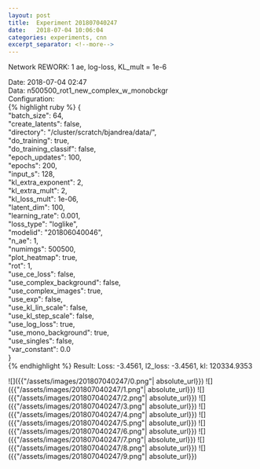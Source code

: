 ```yaml
---
layout: post
title:  Experiment 201807040247
date:   2018-07-04 10:06:04
categories: experiments, cnn
excerpt_separator: <!--more-->
---
```

Network REWORK: 1 ae, log-loss, KL_mult = 1e-6  

 <!--more-->
Date: 2018-07-04 02:47  
Data: n500500_rot1_new_complex_w_monobckgr  
Configuration:   
{% highlight ruby %}
{  
    "batch_size": 64,   
    "create_latents": false,   
    "directory": "/cluster/scratch/bjandrea/data/",   
    "do_training": true,   
    "do_training_classif": false,   
    "epoch_updates": 100,   
    "epochs": 200,   
    "input_s": 128,   
    "kl_extra_exponent": 2,   
    "kl_extra_mult": 2,   
    "kl_loss_mult": 1e-06,   
    "latent_dim": 100,   
    "learning_rate": 0.001,   
    "loss_type": "loglike",   
    "modelid": "201806040046",   
    "n_ae": 1,   
    "numimgs": 500500,   
    "plot_heatmap": true,   
    "rot": 1,   
    "use_ce_loss": false,   
    "use_complex_background": false,   
    "use_complex_images": true,   
    "use_exp": false,   
    "use_kl_lin_scale": false,   
    "use_kl_step_scale": false,   
    "use_log_loss": true,   
    "use_mono_background": true,   
    "use_singles": false,   
    "var_constant": 0.0  
}  
{% endhighlight %}
Result: Loss: -3.4561, l2_loss: -3.4561, kl: 120334.9353  

![]({{"/assets/images/201807040247/0.png"| absolute_url}})
![]({{"/assets/images/201807040247/1.png"| absolute_url}})
![]({{"/assets/images/201807040247/2.png"| absolute_url}})
![]({{"/assets/images/201807040247/3.png"| absolute_url}})
![]({{"/assets/images/201807040247/4.png"| absolute_url}})
![]({{"/assets/images/201807040247/5.png"| absolute_url}})
![]({{"/assets/images/201807040247/6.png"| absolute_url}})
![]({{"/assets/images/201807040247/7.png"| absolute_url}})
![]({{"/assets/images/201807040247/8.png"| absolute_url}})
![]({{"/assets/images/201807040247/9.png"| absolute_url}})
